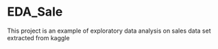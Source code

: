 # EDA_Sale
This project is an example of exploratory data analysis on sales data set extracted from kaggle
